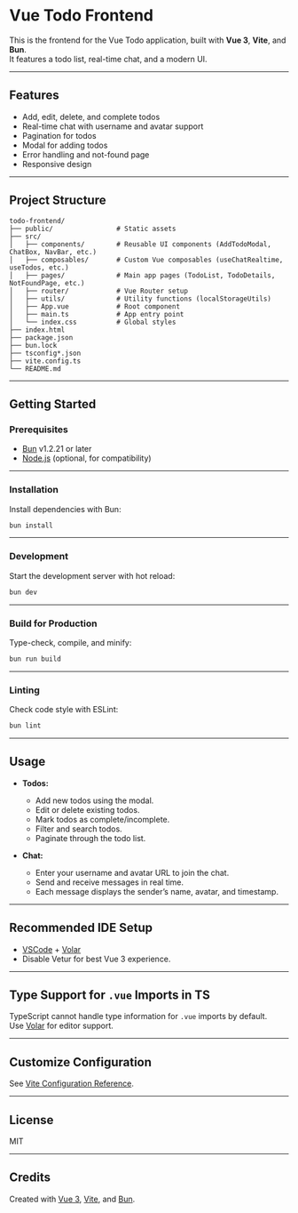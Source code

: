 # Vue Todo Frontend

This is the frontend for the Vue Todo application, built with **Vue 3**, **Vite**, and **Bun**.  
It features a todo list, real-time chat, and a modern UI.

---

## Features

- Add, edit, delete, and complete todos
- Real-time chat with username and avatar support
- Pagination for todos
- Modal for adding todos
- Error handling and not-found page
- Responsive design

---

## Project Structure

```
todo-frontend/
├── public/                # Static assets
├── src/
│   ├── components/        # Reusable UI components (AddTodoModal, ChatBox, NavBar, etc.)
│   ├── composables/       # Custom Vue composables (useChatRealtime, useTodos, etc.)
│   ├── pages/             # Main app pages (TodoList, TodoDetails, NotFoundPage, etc.)
│   ├── router/            # Vue Router setup
│   ├── utils/             # Utility functions (localStorageUtils)
│   ├── App.vue            # Root component
│   ├── main.ts            # App entry point
│   └── index.css          # Global styles
├── index.html
├── package.json
├── bun.lock
├── tsconfig*.json
├── vite.config.ts
└── README.md
```

---

## Getting Started

### Prerequisites

- [Bun](https://bun.sh/) v1.2.21 or later
- [Node.js](https://nodejs.org/) (optional, for compatibility)

---

### Installation

Install dependencies with Bun:

```bash
bun install
```

---

### Development

Start the development server with hot reload:

```bash
bun dev
```

---

### Build for Production

Type-check, compile, and minify:

```bash
bun run build
```

---

### Linting

Check code style with ESLint:

```bash
bun lint
```

---

## Usage

- **Todos:**  
  - Add new todos using the modal.
  - Edit or delete existing todos.
  - Mark todos as complete/incomplete.
  - Filter and search todos.
  - Paginate through the todo list.

- **Chat:**  
  - Enter your username and avatar URL to join the chat.
  - Send and receive messages in real time.
  - Each message displays the sender’s name, avatar, and timestamp.

---

## Recommended IDE Setup

- [VSCode](https://code.visualstudio.com/) + [Volar](https://marketplace.visualstudio.com/items?itemName=Vue.volar)
- Disable Vetur for best Vue 3 experience.

---

## Type Support for `.vue` Imports in TS

TypeScript cannot handle type information for `.vue` imports by default.  
Use [Volar](https://marketplace.visualstudio.com/items?itemName=Vue.volar) for editor support.

---

## Customize Configuration

See [Vite Configuration Reference](https://vite.dev/config/).

---

## License

MIT

---

## Credits

Created with [Vue 3](https://vuejs.org/), [Vite](https://vitejs.dev/), and [Bun](https://bun.sh/).